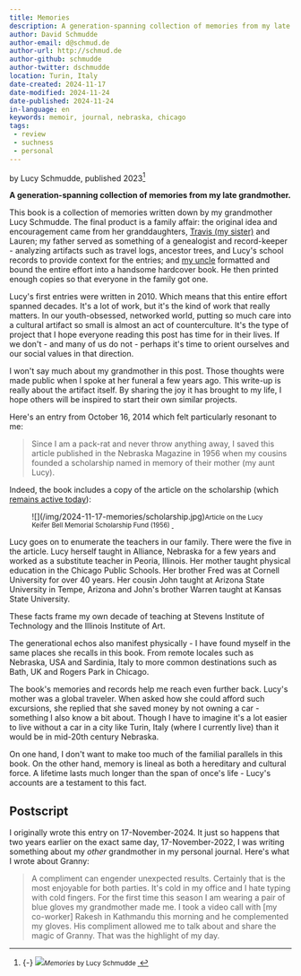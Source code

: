 ```yaml
---
title: Memories
description: A generation-spanning collection of memories from my late grandmother.
author: David Schmudde
author-email: d@schmud.de
author-url: http://schmud.de
author-github: schmudde
author-twitter: dschmudde
location: Turin, Italy
date-created: 2024-11-17
date-modified: 2024-11-24
date-published: 2024-11-24
in-language: en
keywords: memoir, journal, nebraska, chicago
tags:
 - review
 - suchness
 - personal
---
```


by Lucy Schmudde, published 2023[^cover]

[^cover]: {-} ![](/img/2024-11-17-memories/cover.jpg)<small>*Memories* by Lucy Schmudde&nbsp;<span property="license"><a class="link no-tufte-underline" href="https://creativecommons.org/licenses/by/4.0/deed.en" rel="license"><i class="fab fa-creative-commons"></i>&nbsp;<i class="fab fa-creative-commons-by"></i></a></span></small>

**A generation-spanning collection of memories from my late grandmother.**

This book is a collection of memories written down by my grandmother Lucy Schmudde. The final product is a family affair: the original idea and encouragement came from her granddaughters, [Travis (my sister)](https://www.thisistravis.me/) and Lauren; my father served as something of a genealogist and record-keeper - analyzing artifacts such as travel logs, ancestor trees, and Lucy's school records to provide context for the entries; and [my uncle](https://stevensgroupweb.com/stellar-graphics/) formatted and bound the entire effort into a handsome hardcover book. He then printed  enough copies so that everyone in the family got one.

Lucy's first entries were written in 2010. Which means that this entire effort spanned decades. It's a lot of work, but it's the kind of work that really matters. In our youth-obsessed, networked world, putting so much care into a cultural artifact so small is almost an act of counterculture. It's the type of project that I hope everyone reading this post has time for in their lives. If we don't - and many of us do not - perhaps it's time to orient ourselves and our social values in that direction.

I won't say much about my grandmother in this post. Those thoughts were made public when I spoke at her funeral a few years ago. This write-up is really about the artifact itself. By sharing the joy it has brought to my life, I hope others will be inspired to start their own similar projects.

Here's an entry from October 16, 2014 which felt particularly resonant to me:

> Since I am a pack-rat and never throw anything away, I saved this article published in the Nebraska Magazine in 1956 when my cousins founded a scholarship named in memory of their mother (my aunt Lucy).

Indeed, the book includes a copy of the article on the scholarship (which [remains active today](https://nufoundation.org/fund/01041070/)):

<figure>
![](/img/2024-11-17-memories/scholarship.jpg)<small>Article on the Lucy Keifer Bell Memorial Scholarship Fund (1956)&nbsp;<span property="license"><a class="link no-tufte-underline" href="https://creativecommons.org/licenses/by/4.0/deed.en" rel="license"><i class="fab fa-creative-commons"></i>&nbsp;<i class="fab fa-creative-commons-by"></i></a></span></small>
</figure>

Lucy goes on to enumerate the teachers in our family. There were the five in the article. Lucy herself taught in Alliance, Nebraska for a few years and worked as a substitute teacher in Peoria, Illinois. Her mother taught physical education in the Chicago Public Schools. Her brother Fred was at Cornell University for over 40 years. Her cousin John taught at Arizona State University in Tempe, Arizona and John's brother Warren taught at Kansas State University.

These facts frame my own decade of teaching at Stevens Institute of Technology and the Illinois Institute of Art.

The generational echos also manifest physically - I have found myself in the same places she recalls in this book. From remote locales such as Nebraska, USA and Sardinia, Italy to more common destinations such as Bath, UK and Rogers Park in Chicago.

The book's memories and records help me reach even further back. Lucy's mother was a global traveler. When asked how she could afford such excursions, she replied that she saved money by not owning a car - something I also know a bit about. Though I have to imagine it's a lot easier to live without a car in a city like Turin, Italy (where I currently live) than it would be in mid-20th century Nebraska.

On one hand, I don't want to make too much of the familial parallels in this book. On the other hand, memory is lineal as both a hereditary and cultural force. A lifetime lasts much longer than the span of once's life - Lucy's accounts are a testament to this fact.

## Postscript

I originally wrote this entry on 17-November-2024. It just so happens that two years earlier on the exact same day, 17-November-2022, I was writing something about my *other* grandmother in my personal journal. Here's what I wrote about Granny:

> A compliment can engender unexpected results. Certainly that is the most enjoyable for both parties. It's cold in my office and I hate typing with cold fingers. For the first time this season I am wearing a pair of blue gloves my grandmother made me. I took a video call with [my co-worker] Rakesh in Kathmandu this morning and he complemented my gloves. His compliment allowed me to talk about and share the magic of Granny. That was the highlight of my day.

